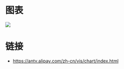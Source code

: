 # 图表

![](https://i.postimg.cc/MZwF9wGq/01.png)

# 链接

- https://antv.alipay.com/zh-cn/vis/chart/index.html

